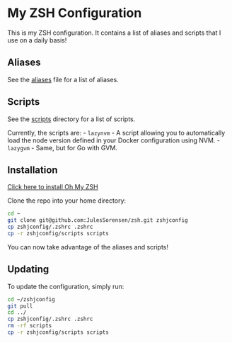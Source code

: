 # My ZSH Configuration

This is my ZSH configuration. It contains a list of aliases and scripts that I use on a daily basis!

## Aliases

See the [aliases](./zshrc) file for a list of aliases.

## Scripts

See the [scripts](./scripts) directory for a list of scripts.

Currently, the scripts are:
    - `lazynvm` - A script allowing you to automatically load the node version defined in your Docker configuration using NVM.
    - `lazygvm` - Same, but for Go with GVM.

## Installation

[Click here to install Oh My ZSH](https://ohmyz.sh/)

Clone the repo into your home directory:

```bash
cd ~
git clone git@github.com:JulesSorensen/zsh.git zshjconfig
cp zshjconfig/.zshrc .zshrc
cp -r zshjconfig/scripts scripts
```

You can now take advantage of the aliases and scripts!

## Updating

To update the configuration, simply run:

```bash
cd ~/zshjconfig
git pull
cd ../
cp zshjconfig/.zshrc .zshrc
rm -rf scripts
cp -r zshjconfig/scripts scripts
```
